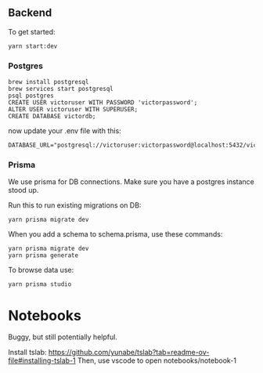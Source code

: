 ## Backend

To get started:

```
yarn start:dev
```

### Postgres

```
brew install postgresql
brew services start postgresql
psql postgres
CREATE USER victoruser WITH PASSWORD 'victorpassword';
ALTER USER victoruser WITH SUPERUSER;
CREATE DATABASE victordb;
```

now update your .env file with this:

```
DATABASE_URL="postgresql://victoruser:victorpassword@localhost:5432/victordb"
```

### Prisma

We use prisma for DB connections. Make sure you have a postgres instance stood up.

Run this to run existing migrations on DB:

```
yarn prisma migrate dev
```

When you add a schema to schema.prisma, use these commands:

```
yarn prisma migrate dev
yarn prisma generate
```

To browse data use:

```
yarn prisma studio
```

# Notebooks
Buggy, but still potentially helpful.

Install tslab: https://github.com/yunabe/tslab?tab=readme-ov-file#installing-tslab-1
Then, use vscode to open notebooks/notebook-1